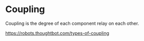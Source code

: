 # Coupling

Coupling is the degree of each component relay on each other.

https://robots.thoughtbot.com/types-of-coupling
